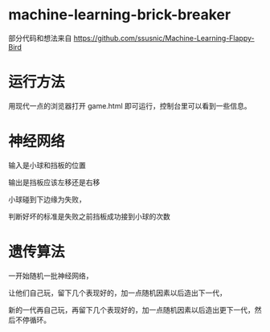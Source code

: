 # machine-learning-brick-breaker

部分代码和想法来自 https://github.com/ssusnic/Machine-Learning-Flappy-Bird

# 运行方法

用现代一点的浏览器打开 game.html 即可运行，控制台里可以看到一些信息。

# 神经网络

输入是小球和挡板的位置

输出是挡板应该左移还是右移

小球碰到下边缘为失败，

判断好坏的标准是失败之前挡板成功接到小球的次数

# 遗传算法

一开始随机一批神经网络，

让他们自己玩，留下几个表现好的，加一点随机因素以后造出下一代，

新的一代再自己玩，再留下几个表现好的，加一点随机因素以后造出更下一代，然后不停循环。
